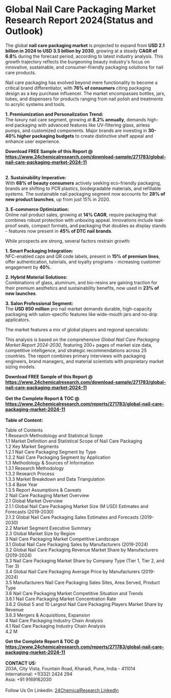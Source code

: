 <h1>Global Nail Care Packaging Market Research Report 2024(Status and Outlook)</h1><p>The global <strong>nail care packaging market</strong> is projected to expand from <strong>USD 2.1 billion in 2024 to USD 3.5 billion by 2030</strong>, growing at a steady <strong>CAGR of 6.8%</strong> during the forecast period, according to latest industry analysis. This growth trajectory reflects the burgeoning beauty industry's focus on innovative, sustainable, and consumer-friendly packaging solutions for nail care products.</p><p>Nail care packaging has evolved beyond mere functionality to become a critical brand differentiator, with <strong>76% of consumers</strong> citing packaging design as a key purchase influencer. The market encompasses bottles, jars, tubes, and dispensers for products ranging from nail polish and treatments to acrylic systems and tools.</p><p><strong>1. Premiumization and Personalization Trend:</strong><br>
The luxury nail care segment, growing at <strong>8.2% annually</strong>, demands high-end packaging with advanced features like UV-filtering glass, airless pumps, and customized components. Major brands are investing in <strong>30-40% higher packaging budgets</strong> to create distinctive shelf appeal and enhance user experience.</p><div><b>Download FREE Sample of this Report @ 
            <a href="https://www.24chemicalresearch.com/download-sample/271783/global-nail-care-packaging-market-2024-11">
            https://www.24chemicalresearch.com/download-sample/271783/global-nail-care-packaging-market-2024-11</a></b></div><br><p><strong>2. Sustainability Imperative:</strong><br>
With <strong>68% of beauty consumers</strong> actively seeking eco-friendly packaging, brands are shifting to PCR plastics, biodegradable materials, and refillable systems. The sustainable nail packaging segment now accounts for <strong>28% of new product launches</strong>, up from just 15% in 2020.</p><p><strong>3. E-commerce Optimization:</strong><br>
Online nail product sales, growing at <strong>14% CAGR</strong>, require packaging that combines robust protection with unboxing appeal. Innovations include leak-proof seals, compact formats, and packaging that doubles as display stands - features now present in <strong>45% of DTC nail brands</strong>.</p><p>While prospects are strong, several factors restrain growth:</p><p><strong>1. Smart Packaging Integration:</strong><br>
NFC-enabled caps and QR code labels, present in <strong>15% of premium lines</strong>, offer authentication, tutorials, and loyalty programs - increasing customer engagement by <strong>40%</strong>.</p><p><strong>2. Hybrid Material Solutions:</strong><br>
Combinations of glass, aluminum, and bio-resins are gaining traction for their premium aesthetics and sustainability benefits, now used in <strong>23% of new launches</strong>.</p><p><strong>3. Salon Professional Segment:</strong><br>
The <strong>USD 850 million</strong> pro nail market demands durable, high-capacity packaging with salon-specific features like wide-mouth jars and no-drip applicators.</p><p>The market features a mix of global players and regional specialists:</p><p>This analysis is based on the comprehensive <em>Global Nail Care Packaging Market Report 2024-2030</em>, featuring 200+ pages of market size data, competitive intelligence, and strategic recommendations across 25 countries. The report combines primary interviews with packaging engineers, brand managers, and material scientists with proprietary market sizing models.</p><div><b>Download FREE Sample of this Report @ 
            <a href="https://www.24chemicalresearch.com/download-sample/271783/global-nail-care-packaging-market-2024-11">
            https://www.24chemicalresearch.com/download-sample/271783/global-nail-care-packaging-market-2024-11</a></b></div><br><div><b>Get the Complete Report & TOC @ 
            <a href="https://www.24chemicalresearch.com/reports/271783/global-nail-care-packaging-market-2024-11">
            https://www.24chemicalresearch.com/reports/271783/global-nail-care-packaging-market-2024-11</a></b></div><br>
            <b>Table of Content:</b><p>Table of Contents<br />
1 Research Methodology and Statistical Scope<br />
1.1 Market Definition and Statistical Scope of Nail Care Packaging<br />
1.2 Key Market Segments<br />
1.2.1 Nail Care Packaging Segment by Type<br />
1.2.2 Nail Care Packaging Segment by Application<br />
1.3 Methodology & Sources of Information<br />
1.3.1 Research Methodology<br />
1.3.2 Research Process<br />
1.3.3 Market Breakdown and Data Triangulation<br />
1.3.4 Base Year<br />
1.3.5 Report Assumptions & Caveats<br />
2 Nail Care Packaging Market Overview<br />
2.1 Global Market Overview<br />
2.1.1 Global Nail Care Packaging Market Size (M USD) Estimates and Forecasts (2019-2030)<br />
2.1.2 Global Nail Care Packaging Sales Estimates and Forecasts (2019-2030)<br />
2.2 Market Segment Executive Summary<br />
2.3 Global Market Size by Region<br />
3 Nail Care Packaging Market Competitive Landscape<br />
3.1 Global Nail Care Packaging Sales by Manufacturers (2019-2024)<br />
3.2 Global Nail Care Packaging Revenue Market Share by Manufacturers (2019-2024)<br />
3.3 Nail Care Packaging Market Share by Company Type (Tier 1, Tier 2, and Tier 3)<br />
3.4 Global Nail Care Packaging Average Price by Manufacturers (2019-2024)<br />
3.5 Manufacturers Nail Care Packaging Sales Sites, Area Served, Product Type<br />
3.6 Nail Care Packaging Market Competitive Situation and Trends<br />
3.6.1 Nail Care Packaging Market Concentration Rate<br />
3.6.2 Global 5 and 10 Largest Nail Care Packaging Players Market Share by Revenue<br />
3.6.3 Mergers & Acquisitions, Expansion<br />
4 Nail Care Packaging Industry Chain Analysis<br />
4.1 Nail Care Packaging Industry Chain Analysis<br />
4.2 M</p><div><b>Get the Complete Report & TOC @ 
            <a href="https://www.24chemicalresearch.com/reports/271783/global-nail-care-packaging-market-2024-11">
            https://www.24chemicalresearch.com/reports/271783/global-nail-care-packaging-market-2024-11</a></b></div><br><b>CONTACT US:</b><br>
            203A, City Vista, Fountain Road, Kharadi, Pune, India - 411014<br>
            International: +1(332) 2424 294<br>
            Asia: +91 9169162030 <br><br>
            Follow Us On LinkedIn: <a href="https://www.linkedin.com/company/24chemicalresearch/">24ChemicalResearch LinkedIn</a>